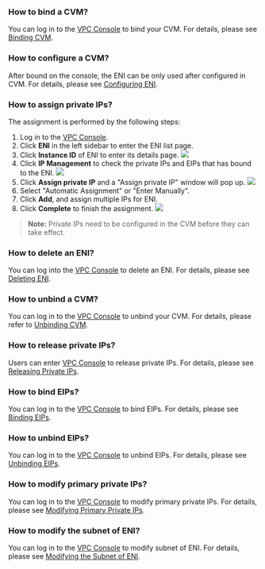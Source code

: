 

### How to bind a CVM?
You can log in to the [VPC Console](https://console.cloud.tencent.com/vpc) to bind your CVM. For details, please see [Binding CVM](http://intl.cloud.tencent.com/document/product/576/18535).

### How to configure a CVM?
After bound on the console, the ENI can be only used after configured in CVM. For details, please see [Configuring ENI](http://intl.cloud.tencent.com/document/product/576/18535).

### How to assign private IPs?
The assignment is performed by the following steps:

1. Log in to the [VPC Console](https://console.cloud.tencent.com/vpc).
2. Click **ENI** in the left sidebar to enter the ENI list page.
3. Click **Instance ID** of ENI to enter its details page.
![](https://main.qcloudimg.com/raw/028702aac3f587be778dc142ccb3723a.png)
4. Click **IP Management** to check the private IPs and EIPs that has bound to the ENI.
![](https://main.qcloudimg.com/raw/2126e5ef73cfd2fba09f444908a51cfe.png)
5. Click **Assign private IP** and a "Assign private IP" window will pop up.
![](
https://main.qcloudimg.com/raw/8558c454e20679efab3e3d6874b6cb21.jpg)
6. Select "Automatic Assignment" or "Enter Manually".
7. Click **Add**, and assign multiple IPs for ENI.
8. Click **Complete** to finish the assignment.
![](https://main.qcloudimg.com/raw/df6e8723866f977bc9f0db9aee33148d.jpg)



>**Note:**
>Private IPs need to be configured in the CVM before they can take effect.


### How to delete an ENI?
You can log into the [VPC Console](https://console.cloud.tencent.com/vpc) to delete an ENI. For details, please see [Deleting ENI](http://intl.cloud.tencent.com/document/product/576/18536).

### How to unbind a CVM?
You can log in to the [VPC Console](https://console.cloud.tencent.com/vpc) to unbind your CVM. For details, please refer to [Unbinding CVM](http://intl.cloud.tencent.com/document/product/576/18537).

### How to release private IPs?
Users can enter [VPC Console](https://console.cloud.tencent.com/vpc) to release private IPs. For details, please see [Releasing Private IPs](http://intl.cloud.tencent.com/document/product/576/18538).

### How to bind EIPs?
You can log in to the [VPC Console](https://console.cloud.tencent.com/vpc) to bind EIPs. For details, please see [Binding EIPs](http://intl.cloud.tencent.com/document/product/576/18539).

### How to unbind EIPs?
You can log in to the [VPC Console](https://console.cloud.tencent.com/vpc) to unbind EIPs. For details, please see [Unbinding EIPs](http://intl.cloud.tencent.com/document/product/576/18540).

### How to modify primary private IPs?
You can log in to the [VPC Console](https://console.cloud.tencent.com/vpc) to modify primary private IPs. For details, please see [Modifying Primary Private IPs](http://intl.cloud.tencent.com/document/product/576/18541).

### How to modify the subnet of ENI?
You can log in to the [VPC Console](https://console.cloud.tencent.com/vpc) to modify subnet of ENI. For details, please see [Modifying the Subnet of ENI](http://intl.cloud.tencent.com/document/product/576/18542).
